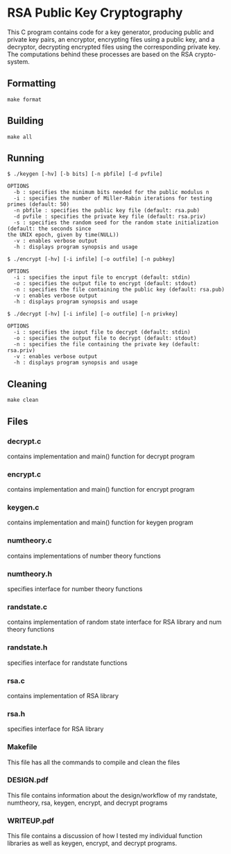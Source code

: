 # RSA Public Key Cryptography

This C program contains code for a key generator, producing public and private key pairs,
an encryptor, encrypting files using a public key, and a decryptor, decrypting encrypted
files using the corresponding private key. The computations behind these processes are based
on the RSA crypto-system.

## Formatting

```
make format
```

## Building

```
make all
```

## Running

```
$ ./keygen [-hv] [-b bits] [-n pbfile] [-d pvfile]
```

```
OPTIONS
  -b : specifies the minimum bits needed for the public modulus n
  -i : specifies the number of Miller-Rabin iterations for testing primes (default: 50)
  -n pbfile : specifies the public key file (default: rsa.pub)
  -d pvfile : specifies the private key file (default: rsa.priv)
  -s : specifies the random seed for the random state initialization (default: the seconds since 
the UNIX epoch, given by time(NULL))
  -v : enables verbose output
  -h : displays program synopsis and usage
```

```
$ ./encrypt [-hv] [-i infile] [-o outfile] [-n pubkey]
```

```
OPTIONS
  -i : specifies the input file to encrypt (default: stdin)
  -o : specifies the output file to encrypt (default: stdout)
  -n : specifies the file containing the public key (default: rsa.pub)
  -v : enables verbose output
  -h : displays program synopsis and usage
```

```
$ ./decrypt [-hv] [-i infile] [-o outfile] [-n privkey]
```

```
OPTIONS
  -i : specifies the input file to decrypt (default: stdin)
  -o : specifies the output file to decrypt (default: stdout)
  -n : specifies the file containing the private key (default: rsa.priv)
  -v : enables verbose output
  -h : displays program synopsis and usage
```

## Cleaning

```
make clean
```

## Files

### decrypt.c
contains implementation and main() function for decrypt program

### encrypt.c
contains implementation and main() function for encrypt program

### keygen.c
contains implementation and main() function for keygen program

### numtheory.c
contains implementations of number theory functions

### numtheory.h
specifies interface for number theory functions

### randstate.c
contains implementation of random state interface for RSA library and num theory functions

### randstate.h
specifies interface for randstate functions

### rsa.c
contains implementation of RSA library

### rsa.h
specifies interface for RSA library

### Makefile
This file has all the commands to compile and clean the files

### DESIGN.pdf
This file contains information about the design/workflow of my randstate, numtheory, rsa, keygen, encrypt, and decrypt programs

### WRITEUP.pdf
This file contains a discussion of how I tested my individual function libraries as well as keygen, encrypt, and decrypt programs.

